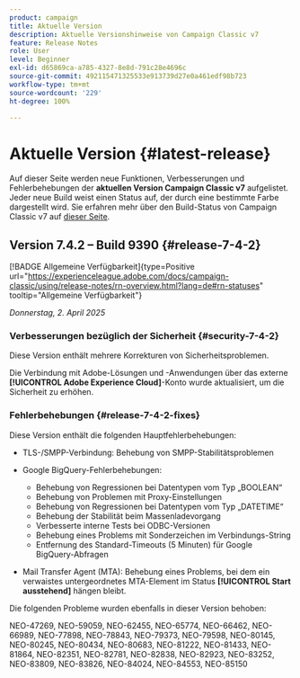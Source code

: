 ```yaml
---
product: campaign
title: Aktuelle Version
description: Aktuelle Versionshinweise von Campaign Classic v7
feature: Release Notes
role: User
level: Beginner
exl-id: d65869ca-a785-4327-8e8d-791c28e4696c
source-git-commit: 492115471325533e913739d27e0a461edf98b723
workflow-type: tm+mt
source-wordcount: '229'
ht-degree: 100%

---
```


# Aktuelle Version {#latest-release}

Auf dieser Seite werden neue Funktionen, Verbesserungen und Fehlerbehebungen der **aktuellen Version Campaign Classic v7** aufgelistet. Jeder neue Build weist einen Status auf, der durch eine bestimmte Farbe dargestellt wird. Sie erfahren mehr über den Build-Status von Campaign Classic v7 auf [dieser Seite](rn-overview.md).

## Version 7.4.2 – Build 9390 {#release-7-4-2}

[!BADGE Allgemeine Verfügbarkeit]{type=Positive url="https://experienceleague.adobe.com/docs/campaign-classic/using/release-notes/rn-overview.html?lang=de#rn-statuses" tooltip="Allgemeine Verfügbarkeit"}

_Donnerstag, 2. April 2025_

<!--
### Compatibility updates {#comp-7-4-2}

This release comes with the following compatibility updates:

* JQuery library update: fixes multiple UI issues (reports, web apps)
* PostgreSQL 15 and 16

-->

### Verbesserungen bezüglich der Sicherheit {#security-7-4-2}

Diese Version enthält mehrere Korrekturen von Sicherheitsproblemen.

Die Verbindung mit Adobe-Lösungen und -Anwendungen über das externe **[!UICONTROL Adobe Experience Cloud]**-Konto wurde aktualisiert, um die Sicherheit zu erhöhen.

### Fehlerbehebungen {#release-7-4-2-fixes}

Diese Version enthält die folgenden Hauptfehlerbehebungen:

* TLS-/SMPP-Verbindung: Behebung von SMPP-Stabilitätsproblemen

* Google BigQuery-Fehlerbehebungen:

   * Behebung von Regressionen bei Datentypen vom Typ „BOOLEAN“
   * Behebung von Problemen mit Proxy-Einstellungen
   * Behebung von Regressionen bei Datentypen vom Typ „DATETIME“
   * Behebung der Stabilität beim Massenladevorgang
   * Verbesserte interne Tests bei ODBC-Versionen
   * Behebung eines Problems mit Sonderzeichen im Verbindungs-String
   * Entfernung des Standard-Timeouts (5 Minuten) für Google BigQuery-Abfragen

* Mail Transfer Agent (MTA): Behebung eines Problems, bei dem ein verwaistes untergeordnetes MTA-Element im Status **[!UICONTROL Start ausstehend]** hängen bleibt.

Die folgenden Probleme wurden ebenfalls in dieser Version behoben:

NEO-47269, NEO-59059, NEO-62455, NEO-65774, NEO-66462, NEO-66989, NEO-77898, NEO-78843, NEO-79373, NEO-79598, NEO-80145, NEO-80245, NEO-80434, NEO-80683, NEO-81222, NEO-81433, NEO-81864, NEO-82351, NEO-82781, NEO-82838, NEO-82923, NEO-83252, NEO-83809, NEO-83826, NEO-84024, NEO-84553, NEO-85150

